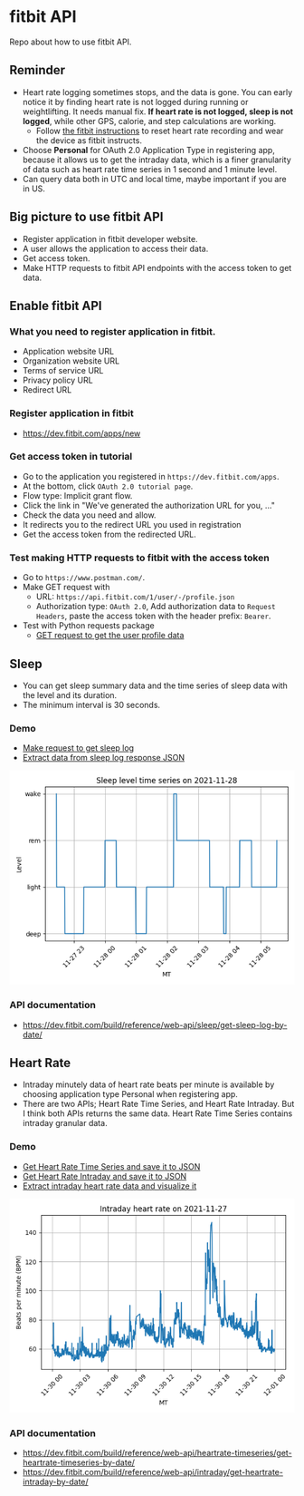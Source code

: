 # fitbit API

Repo about how to use fitbit API.

## Reminder

- Heart rate logging sometimes stops, and the data is gone. You can early notice it by finding heart rate is not logged 
  during running or weightlifting. It needs manual fix. **If heart rate is not logged, sleep is not logged**, while 
  other GPS, calorie, and step calculations are working.
  - Follow [the fitbit instructions](https://help.fitbit.com/articles/en_US/Help_article/1565.htm#ImpactsAccuracy) to 
    reset heart rate recording and wear the device as fitbit instructs.
- Choose **Personal** for OAuth 2.0 Application Type in registering app, because it allows us to get the intraday data, 
  which is a finer granularity of data such as heart rate time series in 1 second and 1 minute level.
- Can query data both in UTC and local time, maybe important if you are in US.

## Big picture to use fitbit API

- Register application in fitbit developer website.
- A user allows the application to access their data.
- Get access token.
- Make HTTP requests to fitbit API endpoints with the access token to get data.

## Enable fitbit API

### What you need to register application in fitbit.

- Application website URL
- Organization website URL
- Terms of service URL
- Privacy policy URL
- Redirect URL

### Register application in fitbit

- https://dev.fitbit.com/apps/new

### Get access token in tutorial

- Go to the application you registered in `https://dev.fitbit.com/apps`.
- At the bottom, click `OAuth 2.0 tutorial page`.
- Flow type: Implicit grant flow.
- Click the link in "We've generated the authorization URL for you, ..."
- Check the data you need and allow.
- It redirects you to the redirect URL you used in registration
- Get the access token from the redirected URL.

### Test making HTTP requests to fitbit with the access token

- Go to `https://www.postman.com/`.
- Make GET request with
  - URL: `https://api.fitbit.com/1/user/-/profile.json`
  - Authorization type: `OAuth 2.0`, Add authorization data to `Request Headers`, paste the access token with the header
    prefix: `Bearer`.
- Test with Python requests package
  - [GET request to get the user profile data](https://github.com/yukikitayama/fitbit/blob/main/demo_make_request.py)

## Sleep

- You can get sleep summary data and the time series of sleep data with the level and its duration.
- The minimum interval is 30 seconds.

### Demo

- [Make request to get sleep log](https://github.com/yukikitayama/fitbit/blob/main/get_sleep_log_by_date.py)
- [Extract data from sleep log response JSON](https://github.com/yukikitayama/fitbit/blob/main/extract_data_from_sleep_log.py)

![Sleep level time series](https://github.com/yukikitayama/fitbit/blob/main/image/sleep_level_time_series_2021-11-28.png)

### API documentation

- https://dev.fitbit.com/build/reference/web-api/sleep/get-sleep-log-by-date/

## Heart Rate

- Intraday minutely data of heart rate beats per minute is available by choosing application type Personal when 
  registering app.
- There are two APIs; Heart Rate Time Series, and Heart Rate Intraday. But I think both APIs returns the same data. 
  Heart Rate Time Series contains intraday granular data.

### Demo

- [Get Heart Rate Time Series and save it to JSON](https://github.com/yukikitayama/fitbit/blob/main/get_heart_rate_time_series_by_date.py)
- [Get Heart Rate Intraday and save it to JSON](https://github.com/yukikitayama/fitbit/blob/main/get_heart_rate_intraday_by_date.py)
- [Extract intraday heart rate data and visualize it](https://github.com/yukikitayama/fitbit/blob/main/visualize_intraday_heart_rate.py)

![Intraday heart rate](https://github.com/yukikitayama/fitbit/blob/main/image/heart_rate_intraday_2021-11-27.png)

### API documentation

- https://dev.fitbit.com/build/reference/web-api/heartrate-timeseries/get-heartrate-timeseries-by-date/
- https://dev.fitbit.com/build/reference/web-api/intraday/get-heartrate-intraday-by-date/
